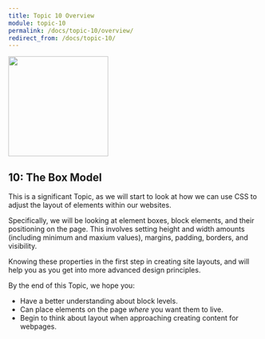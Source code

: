 ```yaml
---
title: Topic 10 Overview
module: topic-10
permalink: /docs/topic-10/overview/
redirect_from: /docs/topic-10/
---
```


<img src="../img/intro-img-box-layout.svg" style="width: 200px; margin: auto;" >

## 10: The Box Model

This is a significant Topic, as we will start to look at how we can use CSS to adjust the layout of elements within our websites.

Specifically, we will be looking at element boxes, block elements, and their positioning on the page. This involves setting height and width amounts (including minimum and maxium values), margins, padding, borders, and visibility.

Knowing these properties in the first step in creating site layouts, and will help you as you get into more advanced design principles.

By the end of this Topic, we hope you:
- Have a better understanding about block levels.
- Can place elements on the page _where_ you want them to live.
- Begin to think about layout when approaching creating content for webpages.
